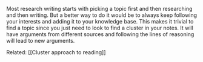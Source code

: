 Most research writing starts with picking a topic first and then researching and then writing. 
But a better way to do it would be to always keep following your interests and adding it to your knowledge base. This makes it trivial to find a topic since you just need to look to find a cluster in your notes. It will have arguments from different sources and following the lines of reasoning will lead to new arguments.

Related: [[Cluster approach to reading]]